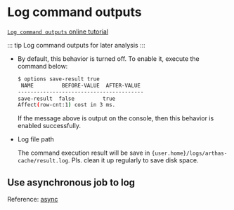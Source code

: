 # Log command outputs

[`Log command outputs` online tutorial](https://arthas.aliyun.com/3.x/doc/arthas-tutorials.html?language=en&id=save-log)

::: tip
Log command outputs for later analysis
:::

- By default, this behavior is turned off. To enable it, execute the command below:

  ```bash
  $ options save-result true
   NAME         BEFORE-VALUE  AFTER-VALUE
  ----------------------------------------
  save-result  false         true
  Affect(row-cnt:1) cost in 3 ms.
  ```

  If the message above is output on the console, then this behavior is enabled successfully.

- Log file path

  The command execution result will be save in `{user.home}/logs/arthas-cache/result.log`. Pls. clean it up regularly to save disk space.

## Use asynchronous job to log

Reference: [async](async.md)
